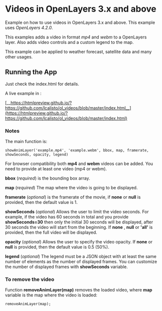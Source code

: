# Videos in OpenLayers 3.x and above

Example on how to use videos in OpenLayers 3.x and above. This example uses _OpenLayers 4.2.0_.

This examples adds a video in format _mp4_ and _webm_ to a OpenLayers layer. Also adds video controls and a custom legend to the map.

This example can be applied to weather forecast, satellite data and many other usages.

## Running the App

Just check the index.html for details.

A live example in :

[__https://htmlpreview.github.io/?https://github.com/lcalisto/ol_videos/blob/master/index.html__](https://htmlpreview.github.io/?https://github.com/lcalisto/ol_videos/blob/master/index.html)

### Notes

The main function is:
```
showAnimLayer('example.mp4', 'example.webm', bbox, map, framerate, showSeconds, opacity, legend)
```

For browser compatibility both __mp4__ and __webm__ videos can be added. You need to provide at least one video (mp4 or webm).

__bbox__ (_required_) is the bounding box array. 

__map__ (_required_) The map where the video is going to be displayed.

__framerate__ (_optional_) is the framerate of the movie, if __none__ or __null__ is provided, then the default value is 1.

__showSeconds__ (_optional_) Allows the user to limit the video seconds. For example, if the video has 60 seconds in total and you provide __showSeconds=30__ then only the initial 30 seconds will be displayed, after 30 seconds the video will start from the beginning. If __none__ , __null__ or __'all'__ is provided, then the full video will be displayed.

__opacity__ (_optional_) Allows the user to specify the video opacity. If __none__ or __null__ is provided, then the default value is 0.5 (50%).

__legend__ (_optional_) The legend must be a JSON object with at least the same number of elements as the number of displayed frames. You can customize the number of displayed frames with __showSeconds__ variable.

### To remove the video

Function __removeAnimLayer(map)__ removes the loaded video, where __map__ variable is the map where the video is loaded:
```
removeAnimLayer(map);
```
